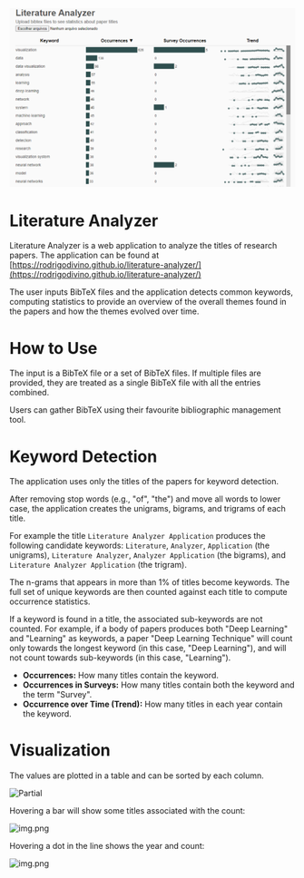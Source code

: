 
![Full](docs/full.png)

# Literature Analyzer


Literature Analyzer is a web application to analyze the titles of research papers.
The application can be found at
[https://rodrigodivino.github.io/literature-analyzer/](https://rodrigodivino.github.io/literature-analyzer/)

The user inputs BibTeX files and the application detects common keywords,
computing statistics to provide an overview of the overall themes found in the papers
and how the themes evolved over time.

# How to Use

The input is a BibTeX file or a set of BibTeX files.
If multiple files are provided,
they are treated as a single BibTeX file with all the entries combined.

Users can gather BibTeX using their favourite bibliographic management tool.

# Keyword Detection

The application uses only the titles of the papers for keyword detection. 

After removing stop words (e.g., "of", "the") and move all words to lower case,
the application creates the unigrams, bigrams, and trigrams of each title.

For example the title ```Literature Analyzer Application``` produces the following candidate keywords: 
```Literature```, ```Analyzer```, ```Application``` (the unigrams), 
```Literature Analyzer```, ```Analyzer Application``` (the bigrams),
and ```Literature Analyzer Application``` (the trigram).


The n-grams that appears in more than 1% of titles become keywords.
The full set of unique keywords are then counted against each title to compute occurrence statistics.

If a keyword is found in a title, the associated sub-keywords are not counted.
For example, if a body of papers produces both "Deep Learning" and "Learning" as keywords,
a paper "Deep Learning Technique" will count only towards the longest keyword (in this case, "Deep Learning"),
and will not count towards sub-keywords (in this case, "Learning").

- **Occurrences:** How many titles contain the keyword.
- **Occurrences in Surveys:** How many titles contain both the keyword and the term "Survey".
- **Occurrence over Time (Trend):** How many titles in each year contain the keyword.

# Visualization

The values are plotted in a table and can be sorted by each column.

![Partial](docs/partial.png)

Hovering a bar will show some titles associated with the count: 

![img.png](docs/title-tooltip.png)

Hovering a dot in the line shows the year and count: 

![img.png](docs/year-tooltip.png)


